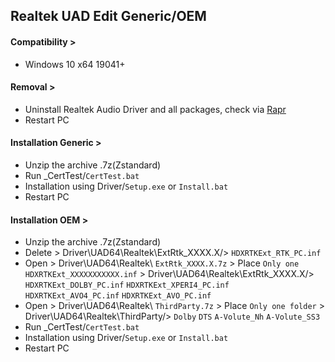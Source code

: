 ## Realtek UAD Edit Generic/OEM
#### Compatibility >
- Windows 10 x64 19041+
#### Removal >
- Uninstall Realtek Audio Driver and all packages, check via [Rapr][DriverStoreExplorer]
- Restart PC
#### Installation Generic >
- Unzip the archive .7z(Zstandard)
- Run _CertTest/`CertTest.bat`
- Installation using Driver/`Setup.exe` or `Install.bat`
- Restart PC
#### Installation OEM >
- Unzip the archive .7z(Zstandard)
- Delete > Driver\UAD64\Realtek\ExtRtk_XXXX.X/>
`HDXRTKExt_RTK_PC.inf`
- Open   > Driver\UAD64\Realtek\ `ExtRtk_XXXX.X.7z` > Place `Only one HDXRTKExt_XXXXXXXXXXX.inf` > Driver\UAD64\Realtek\ExtRtk_XXXX.X/>
`HDXRTKExt_DOLBY_PC.inf`
`HDXRTKExt_XPERI4_PC.inf`
`HDXRTKExt_AVO4_PC.inf`
`HDXRTKExt_AVO_PC.inf`
- Open   > Driver\UAD64\Realtek\ `ThirdParty.7z` > Place `Only one folder` > Driver\UAD64\Realtek\ThirdParty/>
`Dolby`
`DTS`
`A-Volute_Nh`
`A-Volute_SS3`
- Run _CertTest/`CertTest.bat`
- Installation using Driver/`Setup.exe` or `Install.bat`
- Restart PC

[DriverStoreExplorer]: https://github.com/lostindark/DriverStoreExplorer
